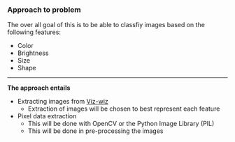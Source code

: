 ### Approach to problem 
The over all goal of this is to be able to classfiy images based on the following features:
- Color
- Brightness 
- Size 
- Shape
---

__The approach entails__
* Extracting images from [Viz-wiz](https://vizwiz.org/tasks-and-datasets/vqa/) 
  * Extraction of images will be chosen to best represent each feature 
* Pixel data extraction 
  * This will be done with OpenCV or the Python Image Library (PIL)
  * This will be done in pre-processing the images
 

